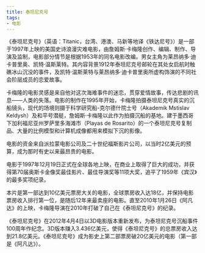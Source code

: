 ```yaml
---
title: 泰坦尼克号
tags:
- 电影
---
```


《泰坦尼克号》（英语：Titanic，台湾、港澳、马新等地译《铁达尼号》）是一部于1997年上映的美国史诗浪漫灾难电影，由詹姆斯·卡梅隆创作、编辑、制作、导演及监制，电影部分情节是根据1953年的同名电影改编。男女主角为莱昂纳多·迪卡普里奥、凯特·温斯莱特。其内容背景1912年泰坦尼克号邮轮在其处女启航时触礁冰山沉没的事件，及凯特·温斯莱特与莱昂纳多·迪卡普里奥所虚构饰演的不同社会阶层成员的恋爱故事。
<!-- more -->
卡梅隆的电影灵感是来自他对这次海难事件的迷恋，贯穿爱情故事，传达悲剧的讯息——人类的失落。电影的制作在1995年开始，卡梅隆拍摄泰坦尼克号真实的沉船镜头，现代的场境则摄于科学研究船-克尔德什院士号（Akademik Mstislav Keldysh）及和平号潜艇，詹姆斯·卡梅隆以此作为拍摄沉船的基地。建于墨西哥下加利福尼亚州罗萨里多海滩市（Playas de Rosarito）的一个泰坦尼克号复制品、大量的比例模型和计算机成像都用来模拟下沉的影像。

电影的资金来自派拉蒙电影公司及二十世纪福斯影片公司，以当时2亿美元的预算，成为那时有史以来最昂贵的电影。

电影于1997年12月19日正式在全球各地上映，在商业上取得了巨大的成功，并获得第70届奥斯卡金像奖最佳影片、最佳导演奖等11项大奖，追平了1959年《宾汉》的最多奖项纪录。

本片是第一部达到10亿美元票房大关的电影，全球票房收入达18亿，并保持电影票房收入排行第一位，是随后12年来最卖座的电影。直至2010年1月26日《阿凡达》的上映，卡梅隆导演在2010年打破了自己在《泰坦尼克号》的纪录。

《泰坦尼克号》在2012年4月4日以3D电影版本重新发布，为泰坦尼克号沉船事件100周年作纪念。3D版本赚入3.436亿美元，使得《泰坦尼克号》的总票房收入达到21.8亿美元。《泰坦尼克号》成为影史上第二部票房破20亿美元的电影（第一部是《阿凡达》）。